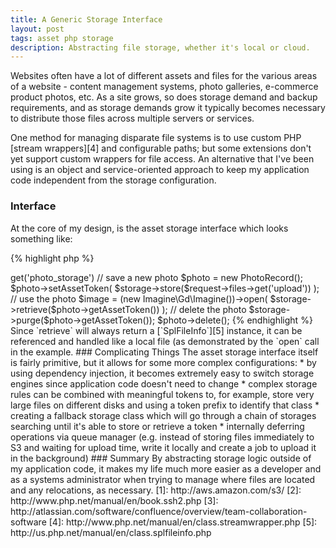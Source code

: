 ```yaml
---
title: A Generic Storage Interface
layout: post
tags: asset php storage
description: Abstracting file storage, whether it's local or cloud.
---
```


Websites often have a lot of different assets and files for the various areas of a website - content management systems,
photo galleries, e-commerce product photos, etc. As a site grows, so does storage demand and backup requirements, and as
storage demands grow it typically becomes necessary to distribute those files across multiple servers or services.

One method for managing disparate file systems is to use custom PHP [stream wrappers][4] and configurable paths; but
some extensions don't yet support custom wrappers for file access. An alternative that I've been using is an object and
service-oriented approach to keep my application code independent from the storage configuration.


### Interface

At the core of my design, is the asset storage interface which looks something like:

{% highlight php %}
<?php interface StorageEngineInterface {

    // store a file and return back a token that can be used to retrieve it
    function store(SplFileInfo $file);

    // retrieve a locally-accessible SplFileInfo based on the token
    function retrieve($token);

    // remove data from storage based on the token
    function purge($token);

}
{% endhighlight %}

The storage engine is responsible for generating a reusable token that can be used for later retrieval. Generally, I
simply have it generate a UUID as the token, however tokens could have storage-specific meaning.


### Sample Storage Engines

I've used several base implementations:

 * `LocalStorageEngine` - the simplest storage using a local/NFS filesystem
 * `AWSS3StorageEngine` - using [AWS S3][1] for storage
 * `SftpStorageEngine` - using PHP's [ssh2][2] module to access files on servers via SFTP
 * `AtlassianConfluenceStorageEngine` - managing documents within [Confluence][3] wikis

Remote services like AWS S3 and SFTP can cause significant performance issues. To help with that, I use a
`CachedStorageEngine` implementation. It accepts two `StorageEngineInterface` arguments: one as the upstream engine, and
one as the local cache. For example:

{% highlight php %}
<?php

new CachedStorageEngine(
    new AWSS3StorageEngine(new Aws\S3\S3Client(...), 'bucket.example.com', 'my-prefix'),
    new LocalStorageEngine('/tmp/s3-bucket.example.com-cache')
);
{% endhighlight %}

And since `CachedStorageEngine` is just another implementation of `StorageEngineInterface`, it can be used
interchangeably within the application with performance being the only difference.


### Application Usage

Using dependency injection, each of the storage backends becomes an independent service, configured depending on the
application requirements. The application then has no storage-specific calls like `copy`, `file_get_contents`, `fopen`,
etc and the code looks something like:

{% highlight php %}
<?php

// storage service for photos
$storage = $dic->get('photo_storage')

// save a new photo
$photo = new PhotoRecord();
$photo->setAssetToken(
    $storage->store($request->files->get('upload'))
);

// use the photo
$image = (new Imagine\Gd\Imagine())->open(
    $storage->retrieve($photo->getAssetToken())
);

// delete the photo
$storage->purge($photo->getAssetToken());
$photo->delete();
{% endhighlight %}

Since `retrieve` will always return a [`SplFileInfo`][5] instance, it can be referenced and handled like a local file
(as demonstrated by the `open` call in the example.


### Complicating Things

The asset storage interface itself is fairly primitive, but it allows for some more complex configurations:

 * by using dependency injection, it becomes extremely easy to switch storage engines since application code doesn't
   need to change
 * complex storage rules can be combined with meaningful tokens to, for example, store very large files on different
   disks and using a token prefix to identify that class
 * creating a fallback storage class which will go through a chain of storages searching until it's able to store or
   retrieve a token
 * internally deferring operations via queue manager (e.g. instead of storing files immediately to S3 and waiting for
   upload time, write it locally and create a job to upload it in the background)


### Summary

By abstracting storage logic outside of my application code, it makes my life much more easier as a developer and as a
systems administrator when trying to manage where files are located and any relocations, as necessary.


 [1]: http://aws.amazon.com/s3/
 [2]: http://www.php.net/manual/en/book.ssh2.php
 [3]: http://atlassian.com/software/confluence/overview/team-collaboration-software
 [4]: http://www.php.net/manual/en/class.streamwrapper.php
 [5]: http://us.php.net/manual/en/class.splfileinfo.php
